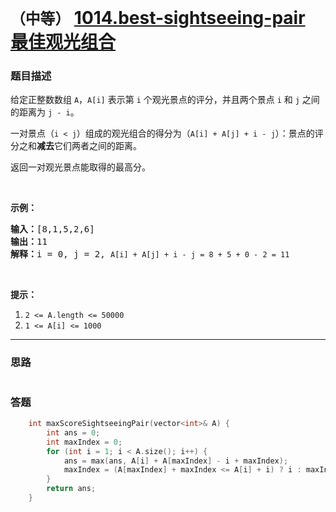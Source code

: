 # `（中等）` [1014.best-sightseeing-pair 最佳观光组合](https://leetcode-cn.com/problems/best-sightseeing-pair/)

### 题目描述
<p>给定正整数数组&nbsp;<code>A</code>，<code>A[i]</code>&nbsp;表示第 <code>i</code> 个观光景点的评分，并且两个景点&nbsp;<code>i</code> 和&nbsp;<code>j</code>&nbsp;之间的距离为&nbsp;<code>j - i</code>。</p>

<p>一对景点（<code>i < j</code>）组成的观光组合的得分为（<code>A[i] + A[j] + i&nbsp;- j</code>）：景点的评分之和<strong>减去</strong>它们两者之间的距离。</p>

<p>返回一对观光景点能取得的最高分。</p>

<p>&nbsp;</p>

<p><strong>示例：</strong></p>

<pre><strong>输入：</strong>[8,1,5,2,6]
<strong>输出：</strong>11
<strong>解释：</strong>i = 0, j = 2, <code>A[i] + A[j] + i - j = 8 + 5 + 0 - 2 = 11</code>
</pre>

<p>&nbsp;</p>

<p><strong>提示：</strong></p>

<ol>
	<li><code>2 <= A.length <= 50000</code></li>
	<li><code>1 <= A[i] <= 1000</code></li>
</ol>


---
### 思路
```
```



### 答题
``` C++
    int maxScoreSightseeingPair(vector<int>& A) {
        int ans = 0;
        int maxIndex = 0;
        for (int i = 1; i < A.size(); i++) {
            ans = max(ans, A[i] + A[maxIndex] - i + maxIndex);
            maxIndex = (A[maxIndex] + maxIndex <= A[i] + i) ? i : maxIndex;
        }
        return ans;
    }
```




